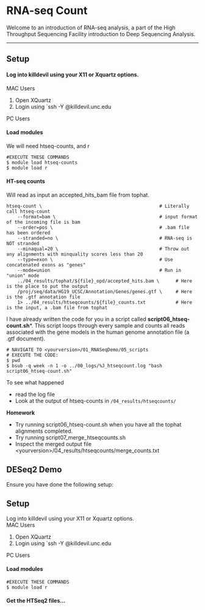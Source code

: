 # RNA-seq Count

Welcome to an introduction of RNA-seq analysis, a part of the High Throughput Sequencing Facility introduction to Deep Sequencing Analysis.

____

## Setup

#### Log into killdevil using your X11 or Xquartz options.

MAC Users

1. Open XQuartz
2. Login using `ssh -Y <youronyen>@killdevil.unc.edu

PC Users

#### Load modules

We will need htseq-counts, and r

```
#EXECUTE THESE COMMANDS
$ module load htseq-counts
$ module load r
```

#### HT-seq counts

Will read as input an accepted_hits_bam file from tophat.

```
htseq-count \                                           # Literally call htseq-count
    --format=bam \                                      # input format of the incoming file is bam
    --order=pos \                                       # .bam file has been ordered
    --stranded=no \                                     # RNA-seq is NOT stranded
    --minaqual=20 \                                     # Throw out any alignments with minquality scores less than 20
    --type=exon \                                       # Use concatenated exons as "genes"
    --mode=union                                        # Run in "union" mode   
    ../04_results/tophat/${file}_opd/accepted_hits.bam \      # Here is the place to put the output
    /proj/seq/data/HG19_UCSC/Annotation/Genes/genes.gtf \     # Here is the .gtf annotation file
    1> ../04_results/htseqcounts/${file}_counts.txt           # Here is the input, a .bam file from tophat
```
  
I have already written the code for you in a script called **script06_htseq-count.sh***. This script loops through every sample and counts all reads associated with the gene models in the human genome annotation file (a .gtf document).


```
# NAVIGATE TO <yourversion>/01_RNASeqDemo/05_scripts
# EXECUTE THE CODE:
$ pwd
$ bsub -q week -n 1 -o ../00_logs/%J_htseqcount.log "bash script06_htseq-count.sh"  
```

To see what happened
+ read the log file
+ Look at the output of htseq-counts in `/04_results/htseqcounts/`

**Homework** 
+ Try running script06_htseq-count.sh when you have all the tophat alignments completed.
+ Try running script07\_merge\_htseqcounts.sh
+ Inspect the merged output file \<yourversion\>/04\_results/htseqcounts/merge\_counts.txt


## DESeq2 Demo

Ensure you have done the following setup:
## Setup

Log into killdevil using your X11 or Xquartz options.    
MAC Users
1. Open XQuartz
2. Login using `ssh -Y <youronyen>@killdevil.unc.edu

PC Users

#### Load modules

```
#EXECUTE THESE COMMANDS
$ module load r
```

#### Get the HTSeq2 files...





